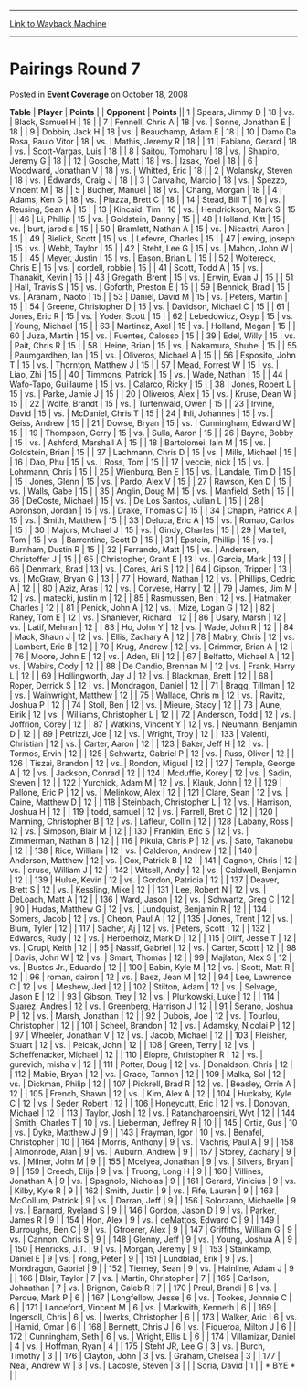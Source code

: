 
---
[Link to Wayback Machine](https://web.archive.org/web/20221007162909/https://magic.wizards.com/en/articles/archive/event-coverage/pairings-round-7-2008-10-18)

[_metadata_:description]:- "TablePlayerPoints OpponentPoints 1Spears, Jimmy D 18vs.Black, Samuel H 18 7Fennell, Chris A 18vs.Sonne, Jonathan E 18 9Dobbin, Jack H 18vs.Beauchamp, Adam E 18 10Damo Da Rosa, Paulo Vitor 18vs.Mathis, Jeremy R 18 11Fabiano, Gerard 18vs.Scott-Vargas, Luis 18 8Saitou, Tomoharu 18vs.Shapiro, Jeremy G 18 12Gosche, Matt 18vs.Izsak, Yoel 18 6Woodward, Jonathan V 18vs.Whitted, Eric"
[_metadata_:generator]:- "Drupal 7 (http://drupal.org)"
[_metadata_:node]:- "438806"
[_metadata_:publish_date]:- "2008-10-18"
[_metadata_:source]:- "div-main-content"
[_metadata_:title]:- "Pairings Round 7"
[_metadata_:wayback_capture_timestamp]:- "2022-10-07 16:29:09"
[_metadata_:wayback_raw_url]:- "https://web.archive.org/web/20221007162909id_/https://magic.wizards.com/en/articles/archive/event-coverage/pairings-round-7-2008-10-18"
[_metadata_:wayback_url]:- "https://magic.wizards.com/en/articles/archive/event-coverage/pairings-round-7-2008-10-18"
---


Pairings Round 7
================



 Posted in **Event Coverage**
 on October 18, 2008 












 **Table** | **Player** | **Points** |  | **Opponent** | **Points** ||  1 | Spears, Jimmy D |  18 | vs. | Black, Samuel H |  18 |
|  7 | Fennell, Chris A |  18 | vs. | Sonne, Jonathan E |  18 |
|  9 | Dobbin, Jack H |  18 | vs. | Beauchamp, Adam E |  18 |
|  10 | Damo Da Rosa, Paulo Vitor |  18 | vs. | Mathis, Jeremy R |  18 |
|  11 | Fabiano, Gerard |  18 | vs. | Scott-Vargas, Luis |  18 |
|  8 | Saitou, Tomoharu |  18 | vs. | Shapiro, Jeremy G |  18 |
|  12 | Gosche, Matt |  18 | vs. | Izsak, Yoel |  18 |
|  6 | Woodward, Jonathan V |  18 | vs. | Whitted, Eric |  18 |
|  2 | Wolansky, Steven |  18 | vs. | Edwards, Craig J |  18 |
|  3 | Carvalho, Marcio |  18 | vs. | Spezzo, Vincent M |  18 |
|  5 | Bucher, Manuel |  18 | vs. | Chang, Morgan |  18 |
|  4 | Adams, Ken G |  18 | vs. | Piazza, Brett C |  18 |
|  14 | Stead, Bill T |  16 | vs. | Reusing, Sean A |  15 |
|  13 | Kincaid, Tim |  16 | vs. | Hendrickson, Mark S |  15 |
|  46 | Li, Phillip |  15 | vs. | Goldstein, Danny |  15 |
|  48 | Holland, Kitt |  15 | vs. | burt, jarod s |  15 |
|  50 | Bramlett, Nathan A |  15 | vs. | Nicastri, Aaron |  15 |
|  49 | Bielick, Scott |  15 | vs. | Lefevre, Charles |  15 |
|  47 | ewing, joseph |  15 | vs. | Webb, Taylor |  15 |
|  42 | Steht, Lee G |  15 | vs. | Mahon, John W |  15 |
|  45 | Meyer, Justin |  15 | vs. | Eason, Brian L |  15 |
|  52 | Woltereck, Chris E |  15 | vs. | cordell, robbie |  15 |
|  41 | Scott, Todd A |  15 | vs. | Thanakit, Kevin |  15 |
|  43 | Gregath, Brent |  15 | vs. | Erwin, Evan J |  15 |
|  51 | Hall, Travis S |  15 | vs. | Goforth, Preston E |  15 |
|  59 | Bennick, Brad |  15 | vs. | Aranami, Naoto |  15 |
|  53 | Daniel, David M |  15 | vs. | Peters, Martin |  15 |
|  54 | Greene, Christopher D |  15 | vs. | Davidson, Michael C |  15 |
|  61 | Jones, Eric R |  15 | vs. | Yoder, Scott |  15 |
|  62 | Lebedowicz, Osyp |  15 | vs. | Young, Michael |  15 |
|  63 | Martinez, Axel |  15 | vs. | Holland, Megan |  15 |
|  60 | Juza, Martin |  15 | vs. | Fuentes, Calosso |  15 |
|  39 | Edel, Willy |  15 | vs. | Pait, Chris R |  15 |
|  58 | Heine, Brian |  15 | vs. | Nakamura, Shuhei |  15 |
|  55 | Paumgardhen, Ian |  15 | vs. | Oliveros, Michael A |  15 |
|  56 | Esposito, John T |  15 | vs. | Thornton, Matthew J |  15 |
|  57 | Mead, Forrest W |  15 | vs. | Liao, Zhi |  15 |
|  40 | Timmons, Patrick |  15 | vs. | Wade, Nathan |  15 |
|  44 | Wafo-Tapo, Guillaume |  15 | vs. | Calarco, Ricky |  15 |
|  38 | Jones, Robert L |  15 | vs. | Parke, Jamie J |  15 |
|  20 | Oliveros, Alex |  15 | vs. | Kruse, Dean W |  15 |
|  22 | Wolfe, Brandt |  15 | vs. | Turtenwald, Owen |  15 |
|  23 | Irvine, David |  15 | vs. | McDaniel, Chris T |  15 |
|  24 | Ihli, Johannes |  15 | vs. | Geiss, Andrew |  15 |
|  21 | Dowse, Bryan |  15 | vs. | Cunningham, Edward W |  15 |
|  19 | Thompson, Gerry |  15 | vs. | Sulla, Aaron |  15 |
|  26 | Bayne, Bobby |  15 | vs. | Ashford, Marshall A |  15 |
|  18 | Bartolomei, Iain M |  15 | vs. | Goldstein, Brian |  15 |
|  37 | Lachmann, Chris D |  15 | vs. | Mills, Michael |  15 |
|  16 | Dao, Phu |  15 | vs. | Ross, Tom |  15 |
|  17 | veccie, nick |  15 | vs. | Lohrmann, Chris |  15 |
|  25 | Wienburg, Ben E |  15 | vs. | Landale, Tim D |  15 |
|  15 | Jones, Glenn |  15 | vs. | Pardo, Alex V |  15 |
|  27 | Rawson, Ken D |  15 | vs. | Walls, Gabe |  15 |
|  35 | Anglin, Doug M |  15 | vs. | Manfield, Seth |  15 |
|  36 | DeCoste, Michael |  15 | vs. | De Los Santos, Julian L |  15 |
|  28 | Abronson, Jordan |  15 | vs. | Drake, Thomas C |  15 |
|  34 | Chapin, Patrick A |  15 | vs. | Smith, Matthew |  15 |
|  33 | Deluca, Eric A |  15 | vs. | Romao, Carlos |  15 |
|  30 | Majors, Michael J |  15 | vs. | Gindy, Charles |  15 |
|  29 | Martell, Tom |  15 | vs. | Barrentine, Scott D |  15 |
|  31 | Epstein, Phillip |  15 | vs. | Burnham, Dustin R |  15 |
|  32 | Ferrando, Matt |  15 | vs. | Andersen, Christoffer J |  15 |
|  65 | Christopher, Grant E |  13 | vs. | Garcia, Mark |  13 |
|  66 | Denmark, Brad |  13 | vs. | Cores, Ari S |  12 |
|  64 | Gipson, Tripper |  13 | vs. | McGraw, Bryan G |  13 |
|  77 | Howard, Nathan |  12 | vs. | Phillips, Cedric A |  12 |
|  80 | Aziz, Aras |  12 | vs. | Corvese, Harry |  12 |
|  79 | James, Jim M |  12 | vs. | matecki, justin m |  12 |
|  85 | Rasmussen, Ben |  12 | vs. | Hatmaker, Charles |  12 |
|  81 | Penick, John A |  12 | vs. | Mize, Logan G |  12 |
|  82 | Raney, Tom E |  12 | vs. | Shanlever, Richard |  12 |
|  86 | Usary, Marsh |  12 | vs. | Latif, Mehran |  12 |
|  83 | Ho, John Y |  12 | vs. | Wade, John R |  12 |
|  84 | Mack, Shaun J |  12 | vs. | Ellis, Zachary A |  12 |
|  78 | Mabry, Chris |  12 | vs. | Lambert, Eric B |  12 |
|  70 | Krug, Andrew |  12 | vs. | Grimmer, Brian A |  12 |
|  76 | Moore, John E |  12 | vs. | Aden, Eli |  12 |
|  67 | Belfatto, Michael A |  12 | vs. | Wabirs, Cody |  12 |
|  88 | De Candio, Brennan M |  12 | vs. | Frank, Harry L |  12 |
|  69 | Hollingworth, Jay J |  12 | vs. | Blackman, Brett |  12 |
|  68 | Roper, Derrick S |  12 | vs. | Mondragon, Daniel |  12 |
|  71 | Bragg, Tillman |  12 | vs. | Wainwright, Matthew |  12 |
|  75 | Wallace, Chris m |  12 | vs. | Ravitz, Joshua P |  12 |
|  74 | Stoll, Ben |  12 | vs. | Mieure, Stacy |  12 |
|  73 | Aune, Eirik |  12 | vs. | Williams, Christopher L |  12 |
|  72 | Anderson, Todd |  12 | vs. | Joffrion, Corey |  12 |
|  87 | Watkins, Vincent Y |  12 | vs. | Neumann, Benjamin D |  12 |
|  89 | Petrizzi, Joe |  12 | vs. | Wright, Troy |  12 |
| 133 | Valenti, Christian |  12 | vs. | Carter, Aaron |  12 |
| 123 | Baker, Jeff H |  12 | vs. | Tormos, Ervin |  12 |
| 125 | Schwartz, Gabriel P |  12 | vs. | Russ, Oliver |  12 |
| 126 | Tiszai, Brandon |  12 | vs. | Rondon, Miguel |  12 |
| 127 | Temple, George A |  12 | vs. | Jackson, Conrad |  12 |
| 124 | Mcduffie, Korey |  12 | vs. | Sadin, Steven |  12 |
| 122 | Yurchick, Adam M |  12 | vs. | Klauk, John |  12 |
| 129 | Pallone, Eric P |  12 | vs. | Melinkow, Alex |  12 |
| 121 | Clare, Sean |  12 | vs. | Caine, Matthew D |  12 |
| 118 | Steinbach, Christopher L |  12 | vs. | Harrison, Joshua H |  12 |
| 119 | todd, samuel |  12 | vs. | Farrell, Bret C |  12 |
| 120 | Manning, Christopher B |  12 | vs. | Lafleur, Collin |  12 |
| 128 | Labany, Ross |  12 | vs. | Simpson, Blair M |  12 |
| 130 | Franklin, Eric S |  12 | vs. | Zimmerman, Nathan B |  12 |
| 116 | Pikula, Chris P |  12 | vs. | Sato, Takanobu |  12 |
| 138 | Rice, William |  12 | vs. | Calderon, Andrew |  12 |
| 140 | Anderson, Matthew |  12 | vs. | Cox, Patrick B |  12 |
| 141 | Gagnon, Chris |  12 | vs. | cruse, William J |  12 |
| 142 | Witsell, Andy |  12 | vs. | Caldwell, Benjamin |  12 |
| 139 | Hulse, Kevin |  12 | vs. | Gordon, Patricia |  12 |
| 137 | Deaver, Brett S |  12 | vs. | Kessling, Mike |  12 |
| 131 | Lee, Robert N |  12 | vs. | DeLoach, Matt A |  12 |
| 136 | Ward, Jason |  12 | vs. | Schwartz, Greg C |  12 |
|  90 | Hudas, Matthew G |  12 | vs. | Lundquist, Benjamin R |  12 |
| 134 | Somers, Jacob |  12 | vs. | Cheon, Paul A |  12 |
| 135 | Jones, Trent |  12 | vs. | Blum, Tyler |  12 |
| 117 | Sacher, Aj |  12 | vs. | Peters, Scott |  12 |
| 132 | Edwards, Rudy |  12 | vs. | Herberholz, Mark D |  12 |
| 115 | Oliff, Jesse T |  12 | vs. | Crupi, Keith |  12 |
|  95 | Nassif, Gabriel |  12 | vs. | Carter, Scott |  12 |
|  98 | Davis, John W |  12 | vs. | Smart, Thomas |  12 |
|  99 | Majlaton, Alex S |  12 | vs. | Bustos Jr., Eduardo |  12 |
| 100 | Babin, Kyle M |  12 | vs. | Scott, Matt R |  12 |
|  96 | roman, dairon |  12 | vs. | Baez, Jean M |  12 |
|  94 | Lee, Lawrence C |  12 | vs. | Meshew, Jed |  12 |
| 102 | Stilton, Adam |  12 | vs. | Selvage, Jason E |  12 |
|  93 | Gibson, Trey |  12 | vs. | Plurkowski, Luke |  12 |
| 114 | Suarez, Andres |  12 | vs. | Greenberg, Harrison J |  12 |
|  91 | Serano, Joshua P |  12 | vs. | Marsh, Jonathan |  12 |
|  92 | Dubois, Joe |  12 | vs. | Tourlou, Christopher |  12 |
| 101 | Scheel, Brandon |  12 | vs. | Adamsky, Nicolai P |  12 |
|  97 | Wheeler, Jonathan V |  12 | vs. | Jacob, Michael |  12 |
| 103 | Fleisher, Stuart |  12 | vs. | Pelcak, John |  12 |
| 108 | Green, Terry |  12 | vs. | Scheffenacker, Michael |  12 |
| 110 | Elopre, Christopher R |  12 | vs. | gurevich, misha v |  12 |
| 111 | Potter, Doug |  12 | vs. | Donaldson, Chris |  12 |
| 112 | Mabie, Bryan |  12 | vs. | Grace, Tannon |  12 |
| 109 | Malka, Sol |  12 | vs. | Dickman, Philip |  12 |
| 107 | Pickrell, Brad R |  12 | vs. | Beasley, Orrin A |  12 |
| 105 | French, Shawn |  12 | vs. | Kim, Alex A |  12 |
| 104 | Huckaby, Kyle C |  12 | vs. | Seder, Robert |  12 |
| 106 | Honeycutt, Eric |  12 | vs. | Donovan, Michael |  12 |
| 113 | Taylor, Josh |  12 | vs. | Ratancharoensiri, Wyt |  12 |
| 144 | Smith, Charles T |  10 | vs. | Lieberman, Jeffrey R |  10 |
| 145 | Ortiz, Gus |  10 | vs. | Dyke, Matthew J |  9 |
| 143 | Frayman, Igor |  10 | vs. | Benafel, Christopher |  10 |
| 164 | Morris, Anthony |  9 | vs. | Vachris, Paul A |  9 |
| 158 | Almonrode, Alan |  9 | vs. | Auburn, Andrew |  9 |
| 157 | Storey, Zachary |  9 | vs. | Milner, John M |  9 |
| 155 | Mcelyea, Jonathan |  9 | vs. | Silvers, Bryan |  9 |
| 159 | Creech, Elija |  9 | vs. | Truong, Long H |  9 |
| 160 | Villines, Jonathan A |  9 | vs. | Spagnolo, Nicholas |  9 |
| 161 | Gerard, Vinicius |  9 | vs. | Kilby, Kyle R |  9 |
| 162 | Smith, Justin |  9 | vs. | Fife, Lauren |  9 |
| 163 | McCollum, Patrick |  9 | vs. | Darran, Jeff |  9 |
| 156 | Solorzano, Michaelle |  9 | vs. | Barnard, Ryeland S |  9 |
| 146 | Gordon, Jason D |  9 | vs. | Parker, James R |  9 |
| 154 | Hon, Alex |  9 | vs. | deMattos, Edward C |  9 |
| 149 | Burroughs, Ben C |  9 | vs. | Gfroerer, Alex |  9 |
| 147 | Griffiths, William G |  9 | vs. | Cannon, Chris S |  9 |
| 148 | Glenny, Jeff |  9 | vs. | Young, Joshua A |  9 |
| 150 | Henricks, J.T. |  9 | vs. | Morgan, Jeremy |  9 |
| 153 | Stainkamp, Daniel E |  9 | vs. | Yong, Peter |  9 |
| 151 | Lundblad, Erik |  9 | vs. | Mondragon, Gabriel |  9 |
| 152 | Tierney, Sean |  9 | vs. | Hainline, Adam J |  9 |
| 166 | Blair, Taylor |  7 | vs. | Martin, Christopher |  7 |
| 165 | Carlson, Johnathan |  7 | vs. | Brignon, Caleb R |  7 |
| 170 | Preul, Brandi |  6 | vs. | Perdue, Mark P |  6 |
| 167 | Longfellow, Jesse |  6 | vs. | Tookes, Johnnie C |  6 |
| 171 | Lanceford, Vincent M |  6 | vs. | Markwith, Kenneth |  6 |
| 169 | Ingersoll, Chris |  6 | vs. | Iwerks, Christopher |  6 |
| 173 | Walker, Aric |  6 | vs. | Hamid, Omar |  6 |
| 168 | Bennett, Chris J |  6 | vs. | Figueroa, Milton J |  6 |
| 172 | Cunningham, Seth |  6 | vs. | Wright, Ellis L |  6 |
| 174 | Villamizar, Daniel |  4 | vs. | Hoffman, Ryan |  4 |
| 175 | Steht JR, Lee G |  3 | vs. | Burch, Timothy |  3 |
| 176 | Clayton, John |  3 | vs. | Graham, Chelsea |  3 |
| 177 | Neal, Andrew W |  3 | vs. | Lacoste, Steven |  3 |
|  | Soria, David |  1 |  | \* BYE \* |  |







